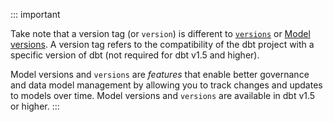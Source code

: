
::: important

Take note that a version tag (or `version`) is different to [`versions`](/reference/resource-properties/versions_) or [Model versions](/docs/collaborate/govern/model-versions). A version tag refers to the compatibility of the dbt project with a specific version of dbt (not required for dbt v1.5 and higher). 

Model versions and `versions` are _features_ that enable better governance and data model management by allowing you to track changes and updates to models over time.  Model versions and `versions` are available in dbt v1.5 or higher.
:::
